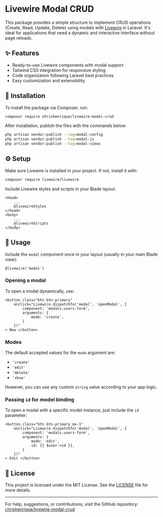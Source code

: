 # Livewire Modal CRUD

This package provides a simple structure to implement CRUD operations (Create, Read, Update, Delete) using modals with [Livewire](https://laravel-livewire.com/) in Laravel. It's ideal for applications that need a dynamic and interactive interface without page reloads.

## ✨ Features

- Ready-to-use Livewire components with modal support  
- Tailwind CSS integration for responsive styling  
- Code organization following Laravel best practices  
- Easy customization and extensibility  

## 🚀 Installation

To install the package via Composer, run:

```bash
composer require chrishenrique/livewire-modal-crud
```

After installation, publish the files with the commands below:

```bash
php artisan vendor:publish --tag=modal-config
php artisan vendor:publish --tag=modal-js
php artisan vendor:publish --tag=modal-views
```

## ⚙️ Setup

Make sure Livewire is installed in your project. If not, install it with:

```bash
composer require livewire/livewire
```

Include Livewire styles and scripts in your Blade layout:

```blade
<head>
    ...
    @livewireStyles
</head>
<body>
    ...
    @livewireScripts
</body>
```

## 🧩 Usage

Include the `modal` component once in your layout (usually in your main Blade view):

```blade
@livewire('modal')
```

### Opening a modal

To open a modal dynamically, use:

```blade
<button class="btn btn-primary"
    onclick="Livewire.dispatchTo('modal', 'openModal', {
        component: 'modals.users-form',
        arguments: {
            mode: 'create',
        }
    })"
> New </button>
```

### Modes

The default accepted values for the `mode` argument are:

- `'create'`
- `'edit'`
- `'delete'`
- `'show'`

However, you can use any custom `string` value according to your app logic.

### Passing `id` for model binding

To open a modal with a specific model instance, just include the `id` parameter:

```blade
<button class="btn btn-primary mx-1"
    onclick="Livewire.dispatchTo('modal', 'openModal', {
        component: 'modals.users-form',
        arguments: {
            mode: 'edit',
            id: {{ $user->id }},
        }
    })"
> Edit </button>
```

## 📝 License

This project is licensed under the MIT License. See the [LICENSE](LICENSE) file for more details.

---

For help, suggestions, or contributions, visit the GitHub repository: [chrishenrique/livewire-modal-crud](https://github.com/chrishenrique/livewire-modal-crud)